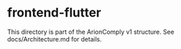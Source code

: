 # frontend-flutter
This directory is part of the ArionComply v1 structure. See docs/Architecture.md for details.
